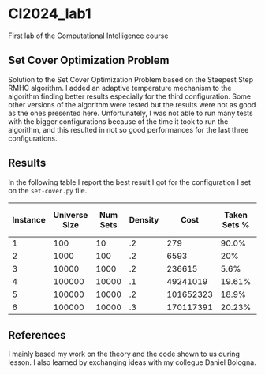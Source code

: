 # CI2024_lab1
First lab of the Computational Intelligence course

## Set Cover Optimization Problem

Solution to the Set Cover Optimization Problem based on the Steepest Step RMHC algorithm. I added an adaptive temperature mechanism to the algorithm finding better results especially for the third configuration.
Some other versions of the algorithm were tested but the results were not as good as the ones presented here.
Unfortunately, I was not able to run many tests with the bigger configurations because of the time it took to run the algorithm, and this resulted in not so good performances for the last three configurations.

## Results

In the following table I report the best result I got for the configuration I set on the `set-cover.py` file.

| Instance | Universe Size | Num Sets | Density | Cost           | Taken Sets %   | Num of Steps   |
|----------|---------------|----------|---------|----------------|----------------|----------------|
|     1    |      100      |    10    |    .2   |   279          |      90.0%     |    2070        |
|     2    |      1000     |    100   |    .2   |   6593         |      20%       |    2590        |
|     3    |      10000    |    1000  |    .2   |   236615       |      5.6%      |    8950        |
|     4    |      100000   |   10000  |    .1   |   49241019     |      19.61%    |    2800        |
|     5    |      100000   |   10000  |    .2   |   101652323    |      18.9%     |    4230        |
|     6    |      100000   |   10000  |    .3   |   170117391    |      20.23%    |    2840        |

## References

I mainly based my work on the theory and the code shown to us during lesson. I also learned by exchanging ideas with my collegue Daniel Bologna.
